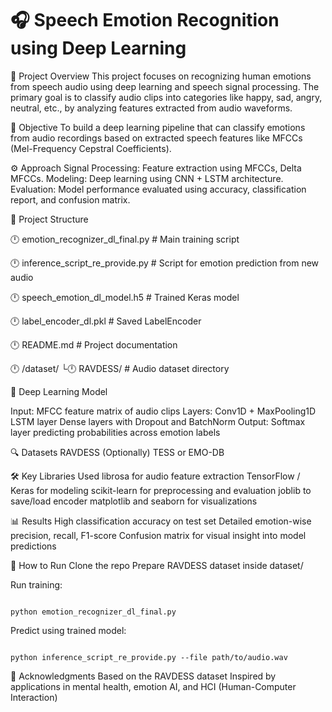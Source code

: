 # 🎧 Speech Emotion Recognition using Deep Learning


📌 Project Overview
This project focuses on recognizing human emotions from speech audio using deep learning and speech signal processing. The primary goal is to classify audio clips into categories like happy, sad, angry, neutral, etc., by analyzing features extracted from audio waveforms.


🎯 Objective
To build a deep learning pipeline that can classify emotions from audio recordings based on extracted speech features like MFCCs (Mel-Frequency Cepstral Coefficients).


⚙️ Approach
Signal Processing: Feature extraction using MFCCs, Delta MFCCs.
Modeling: Deep learning using CNN + LSTM architecture.
Evaluation: Model performance evaluated using accuracy, classification report, and confusion matrix.


📁 Project Structure

🕛 emotion_recognizer_dl_final.py        # Main training script

🕛 inference_script_re_provide.py        # Script for emotion prediction from new audio

🕛 speech_emotion_dl_model.h5            # Trained Keras model

🕛 label_encoder_dl.pkl                  # Saved LabelEncoder

🕛 README.md                             # Project documentation

🕛 /dataset/
    └🕛 RAVDESS/                          # Audio dataset directory



🧠 Deep Learning Model

Input: MFCC feature matrix of audio clips
Layers:
Conv1D + MaxPooling1D
LSTM layer
Dense layers with Dropout and BatchNorm
Output: Softmax layer predicting probabilities across emotion labels


🔍 Datasets
RAVDESS
(Optionally) TESS or EMO-DB


🛠️ Key Libraries Used
librosa for audio feature extraction
TensorFlow / Keras for modeling
scikit-learn for preprocessing and evaluation
joblib to save/load encoder
matplotlib and seaborn for visualizations


📊 Results
High classification accuracy on test set
Detailed emotion-wise precision, recall, F1-score
Confusion matrix for visual insight into model predictions

🚀 How to Run
Clone the repo
Prepare RAVDESS dataset inside dataset/

Run training:
```

python emotion_recognizer_dl_final.py
```
Predict using trained model:
```

python inference_script_re_provide.py --file path/to/audio.wav
```


🙌 Acknowledgments
Based on the RAVDESS dataset
Inspired by applications in mental health, emotion AI, and HCI (Human-Computer Interaction)
